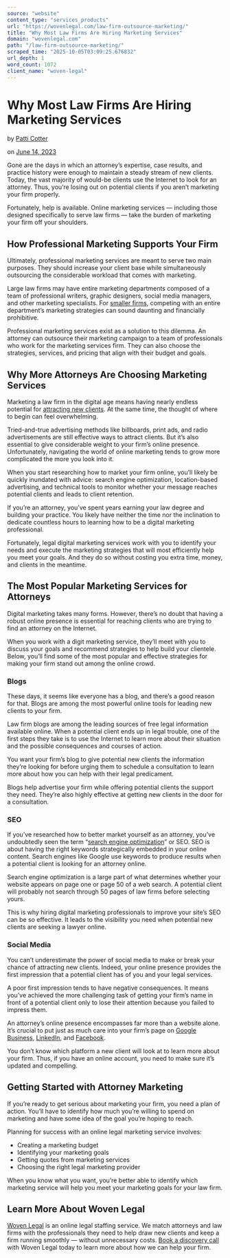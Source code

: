 ```yaml
---
source: "website"
content_type: "services_products"
url: "https://wovenlegal.com/law-firm-outsource-marketing/"
title: "Why Most Law Firms Are Hiring Marketing Services"
domain: "wovenlegal.com"
path: "/law-firm-outsource-marketing/"
scraped_time: "2025-10-05T03:09:25.676832"
url_depth: 1
word_count: 1072
client_name: "woven-legal"
---
```


# Why Most Law Firms Are Hiring Marketing Services

by [Patti Cotter](https://wovenlegal.com/author/patti-cotter/)

on [June 14, 2023](https://wovenlegal.com/2023/06/14/)

Gone are the days in which an attorney’s expertise, case results, and practice history were enough to maintain a steady stream of new clients. Today, the vast majority of would-be clients use the Internet to look for an attorney. Thus, you’re losing out on potential clients if you aren’t marketing your firm properly.

Fortunately, help is available. Online marketing services — including those designed specifically to serve law firms — take the burden of marketing your firm off your shoulders.

## How Professional Marketing Supports Your Firm

Ultimately, professional marketing services are meant to serve two main purposes. They should increase your client base while simultaneously outsourcing the considerable workload that comes with marketing.

Large law firms may have entire marketing departments composed of a team of professional writers, graphic designers, social media managers, and other marketing specialists. For [smaller firms](https://wovenlegal.com/marketing-for-law-firms/), competing with an entire department’s marketing strategies can sound daunting and financially prohibitive.

Professional marketing services exist as a solution to this dilemma. An attorney can outsource their marketing campaign to a team of professionals who work for the marketing services firm. They can also choose the strategies, services, and pricing that align with their budget and goals.

## Why More Attorneys Are Choosing Marketing Services

Marketing a law firm in the digital age means having nearly endless potential for [attracting new clients](https://wovenlegal.com/attracting-new-clients/). At the same time, the thought of where to begin can feel overwhelming.

Tried-and-true advertising methods like billboards, print ads, and radio advertisements are still effective ways to attract clients. But it’s also essential to give considerable weight to your firm’s online presence. Unfortunately, navigating the world of online marketing tends to grow more complicated the more you look into it.

When you start researching how to market your firm online, you’ll likely be quickly inundated with advice: search engine optimization, location-based advertising, and technical tools to monitor whether your message reaches potential clients and leads to client retention.

If you’re an attorney, you’ve spent years earning your law degree and building your practice. You likely have neither the time nor the inclination to dedicate countless hours to learning how to be a digital marketing professional.

Fortunately, legal digital marketing services work with you to identify your needs and execute the marketing strategies that will most efficiently help you meet your goals. And they do so without costing you extra time, money, and clients in the meantime.

## The Most Popular Marketing Services for Attorneys

Digital marketing takes many forms. However, there’s no doubt that having a robust online presence is essential for reaching clients who are trying to find an attorney on the Internet.

When you work with a digit marketing service, they’ll meet with you to discuss your goals and recommend strategies to help build your clientele. Below, you’ll find some of the most popular and effective strategies for making your firm stand out among the online crowd.

### Blogs

These days, it seems like everyone has a blog, and there’s a good reason for that. Blogs are among the most powerful online tools for leading new clients to your firm.

Law firm blogs are among the leading sources of free legal information available online. When a potential client ends up in legal trouble, one of the first steps they take is to use the Internet to learn more about their situation and the possible consequences and courses of action.

You want your firm’s blog to give potential new clients the information they’re looking for before urging them to schedule a consultation to learn more about how you can help with their legal predicament.

Blogs help advertise your firm while offering potential clients the support they need. They’re also highly effective at getting new clients in the door for a consultation.

### SEO

If you’ve researched how to better market yourself as an attorney, you’ve undoubtedly seen the term “[search engine optimization](https://developers.google.com/search/docs/fundamentals/seo-starter-guide)” or SEO. SEO is about having the right keywords strategically embedded in your online content. Search engines like Google use keywords to produce results when a potential client is looking for an attorney online.

Search engine optimization is a large part of what determines whether your website appears on page one or page 50 of a web search. A potential client will probably not search through 50 pages of law firms before selecting yours.

This is why hiring digital marketing professionals to improve your site’s SEO can be so effective. It leads to the visibility you need when potential new clients are seeking a lawyer online.

### Social Media

You can’t underestimate the power of social media to make or break your chance of attracting new clients. Indeed, your online presence provides the first impression that a potential client has of you and your legal services.

A poor first impression tends to have negative consequences. It means you’ve achieved the more challenging task of getting your firm’s name in front of a potential client only to lose their attention because you failed to impress them.

An attorney’s online presence encompasses far more than a website alone. It’s crucial to put just as much care into your firm’s page on [Google Business](https://www.google.com/business/), [LinkedIn](https://www.linkedin.com/), and [Facebook](https://www.facebook.com/).

You don’t know which platform a new client will look at to learn more about your firm. Thus, if you have an online account, you need to make sure it’s updated and compelling.

## Getting Started with Attorney Marketing

If you’re ready to get serious about marketing your firm, you need a plan of action. You’ll have to identify how much you’re willing to spend on marketing and have some idea of the goal you’re hoping to reach.

Planning for success with an online legal marketing service involves:

* Creating a marketing budget
* Identifying your marketing goals
* Getting quotes from marketing services
* Choosing the right legal marketing provider

When you know what you want, you’re better able to identify which marketing service will help you meet your marketing goals for your law firm.

## Learn More About Woven Legal

[Woven Legal](https://wovenlegal.com/) is an online legal staffing service. We match attorneys and law firms with the professionals they need to help draw new clients and keep a firm running smoothly — without unnecessary costs. [Book a discovery call](https://wovenlegal.com/#contact) with Woven Legal today to learn more about how we can help your firm.
